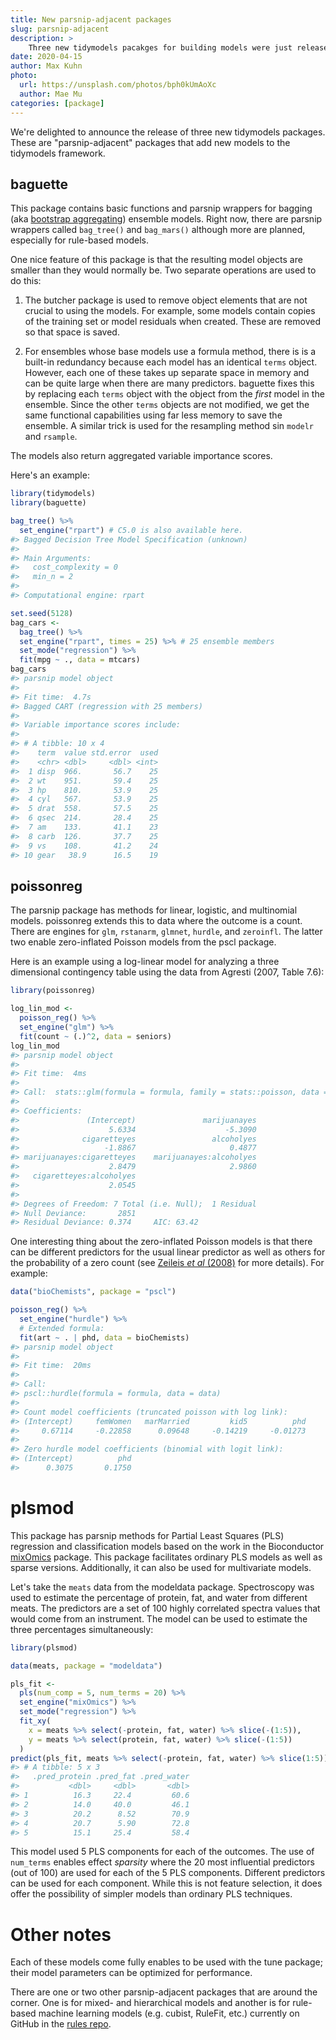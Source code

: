```yaml
---
title: New parsnip-adjacent packages
slug: parsnip-adjacent
description: >
    Three new tidymodels pacakges for building models were just released on CRAN.
date: 2020-04-15
author: Max Kuhn
photo:
  url: https://unsplash.com/photos/bph0kUmAoXc
  author: Mae Mu
categories: [package]
---
```




We're delighted to announce the release of three new tidymodels packages. These are "parsnip-adjacent" packages that add new models to the tidymodels framework. 

## baguette 

This package contains basic functions and parsnip wrappers for bagging (aka [bootstrap aggregating](https://scholar.google.com/scholar?hl=en&as_sdt=0%2C7&q=bagging+predictors+breiman+1996&oq=Bagging+predictors+)) ensemble models. Right now, there are parsnip wrappers called `bag_tree()` and `bag_mars()` although more are planned, especially for rule-based models. 

One nice feature of this package is that the resulting model objects are smaller than they would normally be. Two separate operations are used to do this: 

 1. The butcher package is used to remove object elements that are not crucial to using the models. For example, some models contain copies of the training set or model residuals when created. These are removed so that space is saved. 

 2. For ensembles whose base models use a formula method, there is is a built-in redundancy because each model has an identical `terms` object. However, each one of these takes up separate space in memory and can be quite large when there are many predictors. baguette fixes this by replacing each `terms` object with the object from the _first_ model in the ensemble. Since the other `terms` objects are not modified, we get the same functional capabilities using far less memory to save the ensemble. A similar trick is used for the resampling method sin `modelr` and `rsample`. 

The models also return aggregated variable importance scores. 

Here's an example: 


```r
library(tidymodels)
library(baguette)

bag_tree() %>% 
  set_engine("rpart") # C5.0 is also available here. 
#> Bagged Decision Tree Model Specification (unknown)
#> 
#> Main Arguments:
#>   cost_complexity = 0
#>   min_n = 2
#> 
#> Computational engine: rpart

set.seed(5128)
bag_cars <- 
  bag_tree() %>% 
  set_engine("rpart", times = 25) %>% # 25 ensemble members 
  set_mode("regression") %>% 
  fit(mpg ~ ., data = mtcars)
bag_cars
#> parsnip model object
#> 
#> Fit time:  4.7s 
#> Bagged CART (regression with 25 members)
#> 
#> Variable importance scores include:
#> 
#> # A tibble: 10 x 4
#>    term  value std.error  used
#>    <chr> <dbl>     <dbl> <int>
#>  1 disp  966.       56.7    25
#>  2 wt    951.       59.4    25
#>  3 hp    810.       53.9    25
#>  4 cyl   567.       53.9    25
#>  5 drat  558.       57.5    25
#>  6 qsec  214.       28.4    25
#>  7 am    133.       41.1    23
#>  8 carb  126.       37.7    25
#>  9 vs    108.       41.2    24
#> 10 gear   38.9      16.5    19
```

## poissonreg

The parsnip package has methods for linear, logistic, and multinomial models. poissonreg extends this to data where the outcome is a count. There are engines for `glm`, `rstanarm`, `glmnet`, `hurdle`, and `zeroinfl`. The latter two enable zero-inflated Poisson models from the pscl package. 

Here is an example using a log-linear model for analyzing a three dimensional contingency table using the data from Agresti (2007, Table 7.6):


```r
library(poissonreg)

log_lin_mod <-
  poisson_reg() %>%
  set_engine("glm") %>%
  fit(count ~ (.)^2, data = seniors)
log_lin_mod
#> parsnip model object
#> 
#> Fit time:  4ms 
#> 
#> Call:  stats::glm(formula = formula, family = stats::poisson, data = data)
#> 
#> Coefficients:
#>               (Intercept)               marijuanayes  
#>                    5.6334                    -5.3090  
#>              cigaretteyes                 alcoholyes  
#>                   -1.8867                     0.4877  
#> marijuanayes:cigaretteyes    marijuanayes:alcoholyes  
#>                    2.8479                     2.9860  
#>   cigaretteyes:alcoholyes  
#>                    2.0545  
#> 
#> Degrees of Freedom: 7 Total (i.e. Null);  1 Residual
#> Null Deviance:	    2851 
#> Residual Deviance: 0.374 	AIC: 63.42
```

One interesting thing about the zero-inflated Poisson models is that there can be different predictors for the usual linear predictor as well as others for the probability of a zero count (see [Zeileis _et al_ (2008)](https://www.jstatsoft.org/article/view/v027i08/) for more details). For example: 


```r
data("bioChemists", package = "pscl")

poisson_reg() %>%
  set_engine("hurdle") %>%
  # Extended formula:
  fit(art ~ . | phd, data = bioChemists)
#> parsnip model object
#> 
#> Fit time:  20ms 
#> 
#> Call:
#> pscl::hurdle(formula = formula, data = data)
#> 
#> Count model coefficients (truncated poisson with log link):
#> (Intercept)     femWomen   marMarried         kid5          phd         ment  
#>     0.67114     -0.22858      0.09648     -0.14219     -0.01273      0.01875  
#> 
#> Zero hurdle model coefficients (binomial with logit link):
#> (Intercept)          phd  
#>      0.3075       0.1750
```

# plsmod

This package has parsnip methods for Partial Least Squares (PLS) regression and classification models based on the work in the Bioconductor [mixOmics](https://bioconductor.org/packages/release/bioc/html/mixOmics.html) package. This package facilitates ordinary PLS models as well as sparse versions. Additionally, it can also be used for multivariate models. 

Let's take the `meats` data from the modeldata package. Spectroscopy was used to estimate the percentage of protein, fat, and water from different meats. The predictors are a set of 100 highly correlated spectra values that would come from an instrument. The model can be used to estimate the three percentages simultaneously: 


```r
library(plsmod)

data(meats, package = "modeldata")

pls_fit <- 
  pls(num_comp = 5, num_terms = 20) %>% 
  set_engine("mixOmics") %>% 
  set_mode("regression") %>% 
  fit_xy(
    x = meats %>% select(-protein, fat, water) %>% slice(-(1:5)),
    y = meats %>% select(protein, fat, water) %>% slice(-(1:5))
  )
predict(pls_fit, meats %>% select(-protein, fat, water) %>% slice(1:5))
#> # A tibble: 5 x 3
#>   .pred_protein .pred_fat .pred_water
#>           <dbl>     <dbl>       <dbl>
#> 1          16.3     22.4         60.6
#> 2          14.0     40.0         46.1
#> 3          20.2      8.52        70.9
#> 4          20.7      5.90        72.8
#> 5          15.1     25.4         58.4
```

This model used 5 PLS components for each of the outcomes. The use of `num_terms` enables effect _sparsity_ where the 20 most influential predictors (out of 100) are used for each of the 5 PLS components. Different predictors can be used for each component. While this is not feature selection, it does offer the possibility of simpler models than ordinary PLS techniques.

# Other notes

Each of these models come fully enables to be used with the tune package; their model parameters can be optimized for performance. 

There are one or two other parsnip-adjacent packages that are around the corner. One is for mixed- and hierarchical models and another is for rule-based machine learning models (e.g. cubist, RuleFit, etc.) currently on GitHub in the [rules repo](https://github.com/tidymodels/rules). 


